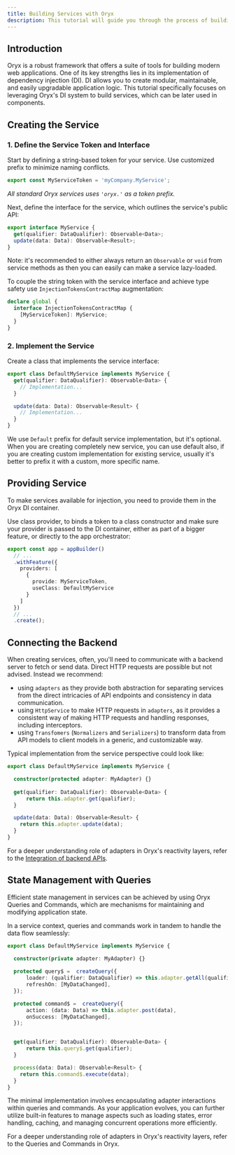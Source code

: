 ```yaml
---
title: Building Services with Oryx
description: This tutorial will guide you through the process of building services with the Oryx framework. We'll leverage Oryx's dependency injection (DI) mechanism, HttpService and Query.
---
```


## Introduction

Oryx is a robust framework that offers a suite of tools for building modern web applications. One of its key strengths lies in its implementation of dependency injection (DI). DI allows you to create modular, maintainable, and easily upgradable application logic. This tutorial specifically focuses on leveraging Oryx's DI system to build services, which can be later used in components.

## Creating the Service

### 1. Define the Service Token and Interface

Start by defining a string-based token for your service. Use customized prefix to minimize naming conflicts.

```ts
export const MyServiceToken = 'myCompany.MyService';
```

_All standard Oryx services uses `'oryx.'` as a token prefix._

Next, define the interface for the service, which outlines the service's public API:

```ts
export interface MyService {
  get(qualifier: DataQualifier): Observable<Data>;
  update(data: Data): Observable<Result>;
}
```

Note: it's recommended to either always return an `Observable` or `void` from service methods as then you can easily can make a service lazy-loaded.  

To couple the string token with the service interface and achieve type safety use `InjectionTokensContractMap` augmentation:

```ts
declare global {
  interface InjectionTokensContractMap {
    [MyServiceToken]: MyService;
  }
}
```

### 2. Implement the Service

Create a class that implements the service interface:

```ts
export class DefaultMyService implements MyService {
  get(qualifier: DataQualifier): Observable<Data> {
    // Implementation...
  }

  update(data: Data): Observable<Result> {
    // Implementation...
  }
}
```

We use `Default` prefix for default service implementation, but it's optional. When you are creating completely new service, you can use default also, if you are creating custom implementation for existing service, usually it's better to prefix it with a custom, more specific name.  

## Providing Service

To make services available for injection, you need to provide them in the Oryx DI container.

Use class provider, to binds a token to a class constructor and make sure your provider is passed to the DI container, either as part of a bigger feature, or directly to the app orchestrator:

```ts
export const app = appBuilder()
  // ...
  .withFeature({
    providers: [
      {
        provide: MyServiceToken,
        useClass: DefaultMyService
      }
    ]
  })
  // ...
  .create();
```

## Connecting the Backend

When creating services, often, you'll need to communicate with a backend server to fetch or send data. Direct HTTP requests are possible but not advised. Instead we recommend:
 
- using `adapters` as they provide both abstraction for separating services from the direct intricacies of API endpoints and consistency in data communication.
- using `HttpService` to make HTTP requests in `adapters`, as it provides a consistent way of making HTTP requests and handling responses, including interceptors. 
- using `Transfomers` (`Normalizers` and `Serializers`) to transform data from API models to client models in a generic, and customizable way.

Typical implementation from the service perspective could look like:

```ts
export class DefaultMyService implements MyService {

  constructor(protected adapter: MyAdapter) {}
    
  get(qualifier: DataQualifier): Observable<Data> {
      return this.adapter.get(qualifier);
  }

  update(data: Data): Observable<Result> {
    return this.adapter.update(data);
  }
}
```

For a deeper understanding role of adapters in Oryx's reactivity layers, refer to the [Integration of backend APIs](/docs/scos/dev/front-end-development/{{page.version}}/oryx/architecture/reactivity/oryx-integration-of-backend-apis.html).


## State Management with Queries

Efficient state management in services can be achieved by using Oryx Queries and Commands, which are mechanisms for maintaining and modifying application state.

In a service context, queries and commands work in tandem to handle the data flow seamlessly:

```ts
export class DefaultMyService implements MyService {

  constructor(private adapter: MyAdapter) {}
    
  protected query$ =  createQuery({
      loader: (qualifier: DataQualifier) => this.adapter.getAll(qualifier),
      refreshOn: [MyDataChanged],
  });

  protected command$ =  createQuery({
      action: (data: Data) => this.adapter.post(data),
      onSuccess: [MyDataChanged],
  });


  get(qualifier: DataQualifier): Observable<Data> {
      return this.query$.get(qualifier);
  }

  process(data: Data): Observable<Result> {
    return this.command$.execute(data);
  }
}
```

The minimal implementation involves encapsulating adapter interactions within queries and commands. As your application evolves, you can further utilize built-in features to manage aspects such as loading states, error handling, caching, and managing concurrent operations more efficiently.

For a deeper understanding role of adapters in Oryx's reactivity layers, refer to the Queries and Commands in Oryx.

